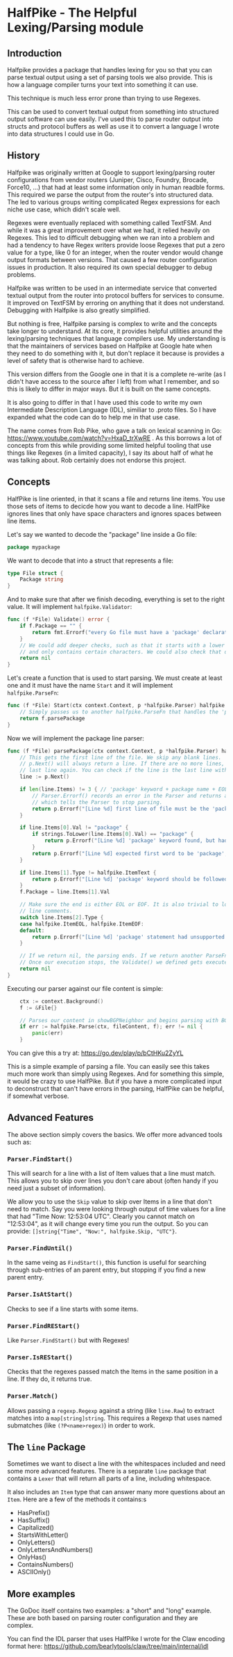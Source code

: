 # HalfPike - The Helpful Lexing/Parsing module

## Introduction

Halfpike provides a package that handles lexing for you so that you can parse textual output using a set of parsing tools we also provide. This is how a language compiler turns your text into something it can use.

This technique is much less error prone than trying to use Regexes.

This can be used to convert textual output from something into structured output software can use easily. I've used this to parse router output into structs and protocol buffers as well as use it to convert a language I wrote into data structures I could use in Go.

## History

Halfpike was originally written at Google to support lexing/parsing router configurations from vendor routers (Juniper, Cisco, Foundry, Brocade, Force10, ...) that had at least some information  only in human readble forms. This required we parse the output from the router's into structured data. The led to various groups writing complicated Regex expressions for each niche use case, which didn't scale well.

Regexes were eventually replaced with something called TextFSM. And while it was a great improvement over what we had, it relied heavily on Regexes. This led to difficult debugging when we ran into a problem and had a tendency to have Regex writers provide loose Regexes that put a zero value for a type, like 0 for an integer, when the router vendor would change output formats between versions. That caused a few router configuration issues in production. It also required its own special debugger to debug problems.

Halfpike was written to be used in an intermediate service that converted textual output from the router into protocol buffers for services to consume. It improved on TextFSM by erroring on anything that it does not understand. Debugging with Halfpike is also greatly simplified. 

But nothing is free, Halfpike parsing is complex to write and the concepts take longer to understand. At its core, it provides helpful utilities around the lexing/parsing techniques that language compilers use. My understanding is that the maintainers of services based on Halfpike at Google hate when they need to do something with it, but don't replace it because is provides a level of safety that is otherwise hard to achieve.

This version differs from the Google one in that it is a complete re-write (as I didn't have access to the source after I left) from what I remember, and so this is likely to differ in major ways. But it is built on the same concepts.

It is also going to differ in that I have used this code to write my own Intermediate Description Language (IDL), similiar to .proto files. So I have expanded what the code can do to help me in that use case.

The name comes from Rob Pike, who gave a talk on lexical scanning in Go: https://www.youtube.com/watch?v=HxaD_trXwRE .  As this borrows a lot of concepts from this while providing some limited helpful tooling that use things like Regexes (in a limited capacity), I say its about half of what he was talking about. Rob certainly does not endorse this project.

## Concepts

HalfPike is line oriented, in that it scans a file and returns line items. You use those sets of items to decicde how you want to decode a line. HalfPike ignores lines that only have space characters and ignores spaces between line items. 

Let's say we wanted to decode the "package" line inside a Go file:

```go
package mypackage
```

We want to decode that into a struct that represents a file:

```go
type File struct {
    Package string
}
```

And to make sure that after we finish decoding, everything is set to the right value. It will implement `halfpike.Validator`:

```go
func (f *File) Validate() error {
    if f.Package == "" {
        return fmt.Errorf("every Go file must have a 'package' declaration")
    }
    // We could add deeper checks, such as that it starts with a lower case letter
    // and only contains certain characters. We could also check that directly in our parser.
    return nil
}
```

Let's create a function that is used to start parsing. We must create at least one and it must have the name `Start` and it will implement `halfpike.ParseFn`:

```go
func (f *File) Start(ctx context.Context, p *halfpike.Parser) halfpike.ParseFn {
    // Simply passes us to another halfpike.ParseFn that handles the 'package' line.
    return f.parsePackage 
}
```

Now we will implement the package line parser:

```go
func (f *File) parsePackage(ctx context.Context, p *halfpike.Parser) halfpike.ParseFn {
    // This gets the first line of the file. We skip any blank lines.
    // p.Next() will always return a line. If there are no more lines, it returns the
    // last line again. You can check if the line is the last line with p.EOF().
    line := p.Next() 

    if len(line.Items) != 3 { // 'package' keyword + package name + EOL or EOF item
        // Parser.Errorf() records an error in the Parser and returns a nil halfpike.ParseFn, 
        // which tells the Parser to stop parsing.
        return p.Errorf("[Line %d] first line of file must be the 'package' line and must contain a package name", line.LineNum)
    }

    if line.Items[0].Val != "package" {
        if strings.ToLower(line.Items[0].Val) == "package" {
            return p.Errorf("[Line %d] 'package' keyword found, but had wrong case", line.LineNum)
        }
        return p.Errorf("[Line %d] expected first word to be 'package', found %q", line.LineNu, line.Items[0].Val)
    }

    if line.Items[1].Type != halfpike.ItemText {
        return p.Errorf("[Line %d] 'package' keyword should be followed by a valid package name", line.LineNum)
    }
    f.Package = line.Items[1].Val

    // Make sure the end is either EOL or EOF. It is also trivial to look for and remove
    // line comments.
    switch line.Items[2].Type {
    case halfpike.ItemEOL, halfpike.ItemEOF:
    default:
        return p.Errorf("[Line %d] 'package' statement had unsupported end item, %q", line.LineNum, line.Items[2].Val)
    }

    // If we return nil, the parsing ends. If we return another ParseFn method, it will be executed.
    // Once our execution stops, the Validate() we defined gets executed.
    return nil
}
```

Executing our parser against our file content is simple:

```go
    ctx := context.Background()
	f := &File{}

	// Parses our content in showBGPNeighbor and begins parsing with BGPNeighbors.Start().
	if err := halfpike.Parse(ctx, fileContent, f); err != nil {
		panic(err)
	}
```

You can give this a try at: https://go.dev/play/p/bCtHKu2ZyYL

This is a simple example of parsing a file. You can easily see this takes much more work than simply using Regexes. And for something this simple, it would be crazy to use HalfPike. But if you have a more complicated input to deconstruct that can't have errors in the parsing, HalfPike can be helpful, if somewhat verbose.

## Advanced Features

The above section simply covers the basics. We offer more advanced tools such as:

### `Parser.FindStart()`

This will search for a line with a list of Item values that a line must match. This allows you to skip over lines you don't care about (often handy if you need just a subset of information). 

We allow you to use the `Skip` value to skip over Items in a line that don't need to match.  Say you were looking through output of time values for a line that had "Time Now: 12:53:04 UTC". Clearly you cannot match on "12:53:04", as it will change every time you run the output. So you can provide: `[]string{"Time", "Now:", halfpike.Skip, "UTC"}`.


### `Parser.FindUntil()`

In the same veing as `FindStart()`, this function is useful for searching through sub-entries of an parent entry, but stopping if you find a new parent entry.

### `Parser.IsAtStart()`

Checks to see if a line starts with some items.

### `Parser.FindREStart()`

Like `Parser.FindStart()` but with Regexes!

### `Parser.IsREStart()`

Checks that the regexes passed match the Items in the same position in a line. If they do, it returns true.

### `Parser.Match()`

Allows passing a `regexp.Regexp` against a string (like `line.Raw`) to extract matches into a `map[string]string`. This requires a Regexp that uses named submatches (like `(?P<name>regex)`) in order to work.

## The `line` Package

Sometimes we want to disect a line with the whitespaces included and need some more advanced features. There is a separate `line` package that contains a `Lexer` that will return all parts of a line, including whitespace. 

It also includes an `Item` type that can answer many more questions about an `Item`. Here are a few of the methods it contains:s

* HasPrefix()
* HasSuffix()
* Capitalized() 
* StartsWithLetter()
* OnlyLetters()
* OnlyLettersAndNumbers()
* OnlyHas()
* ContainsNumbers()
* ASCIIOnly()

## More examples

The GoDoc itself contains two examples: a "short" and "long" example.  These are both based on parsing router configuration and they are complex.  

You can find the IDL parser that uses HalfPike I wrote for the Claw encoding format here:
https://github.com/bearlytools/claw/tree/main/internal/idl